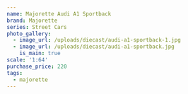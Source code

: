 ```yaml
---
name: Majorette Audi A1 Sportback
brand: Majorette
series: Street Cars
photo_gallery:
  - image_url: /uploads/diecast/audi-a1-sportback-1.jpg
  - image_url: /uploads/diecast/audi-a1-sportback.jpg
    is_main: true
scale: '1:64'
purchase_price: 220
tags:
  - majorette
---
```


